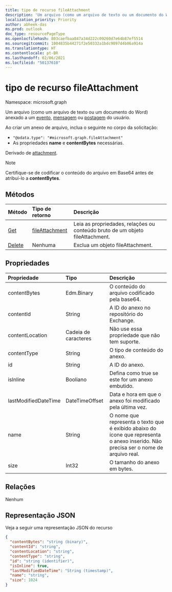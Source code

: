 ```yaml
---
title: tipo de recurso fileAttachment
description: 'Um arquivo (como um arquivo de texto ou um documento do Word) anexado a um evento, mensagem ou postagem. O  **contentBytes** '
localization_priority: Priority
author: abheek-das
ms.prod: outlook
doc_type: resourcePageType
ms.openlocfilehash: 803caefbaa847a34d222c09260d7e64b87ef5514
ms.sourcegitcommit: 1004835b44271f2e50332a1bdc9097d4b06a914a
ms.translationtype: HT
ms.contentlocale: pt-BR
ms.lasthandoff: 02/06/2021
ms.locfileid: "50137610"
---
```

# <a name="fileattachment-resource-type"></a>tipo de recurso fileAttachment

Namespace: microsoft.graph

Um arquivo (como um arquivo de texto ou um documento do Word) anexado a um [evento](../resources/event.md), [mensagem](../resources/message.md) ou [postagem](../resources/post.md) do usuário. 

Ao criar um anexo de arquivo, inclua o seguinte no corpo da solicitação:

* `"@odata.type": "#microsoft.graph.fileAttachment"`
* As propriedades **name** e **contentBytes** necessárias.

Derivado de [attachment](attachment.md).

> [!NOTE]
> Certifique-se de codificar o conteúdo do arquivo em Base64 antes de atribuí-lo a **contentBytes**.

## <a name="methods"></a>Métodos

| Método       | Tipo de retorno  |Descrição|
|:---------------|:--------|:----------|
|[Get](../api/attachment-get.md) | [fileAttachment](fileattachment.md) |Leia as propriedades, relações ou conteúdo bruto de um objeto fileAttachment.|
|[Delete](../api/attachment-delete.md) | Nenhuma |Exclua um objeto fileAttachment. |

## <a name="properties"></a>Propriedades
| Propriedade     | Tipo   |Descrição|
|:---------------|:--------|:----------|
|contentBytes|Edm.Binary|O conteúdo do arquivo codificado pela base64.|
|contentId|String|A ID do anexo no repositório do Exchange.|
|contentLocation|Cadeia de caracteres|Não use essa propriedade que não tem suporte.|
|contentType|String|O tipo de conteúdo do anexo.|
|id|String|A ID do anexo.|
|isInline|Booliano|Defina como true se este for um anexo embutido.|
|lastModifiedDateTime|DateTimeOffset|Data e hora em que o anexo foi modificado pela última vez.|
|name|String|O nome que representa o texto que é exibido abaixo do ícone que representa o anexo inserido. Não precisa ser o nome de arquivo real.|
|size|Int32|O tamanho do anexo em bytes.|

## <a name="relationships"></a>Relações
Nenhum


## <a name="json-representation"></a>Representação JSON

Veja a seguir uma representação JSON do recurso

<!-- {
  "blockType": "resource",
  "baseType": "microsoft.graph.attachment",
  "keyProperty": "id",
  "optionalProperties": [

  ],
  "@odata.type": "microsoft.graph.fileAttachment"
}-->

```json
{
  "contentBytes": "string (binary)",
  "contentId": "string",
  "contentLocation": "string",
  "contentType": "string",
  "id": "string (identifier)",
  "isInline": true,
  "lastModifiedDateTime": "String (timestamp)",
  "name": "string",
  "size": 1024
}

```

<!-- uuid: 8fcb5dbc-d5aa-4681-8e31-b001d5168d79
2015-10-25 14:57:30 UTC -->
<!-- {
  "type": "#page.annotation",
  "description": "fileAttachment resource",
  "keywords": "",
  "section": "documentation",
  "tocPath": ""
}-->

